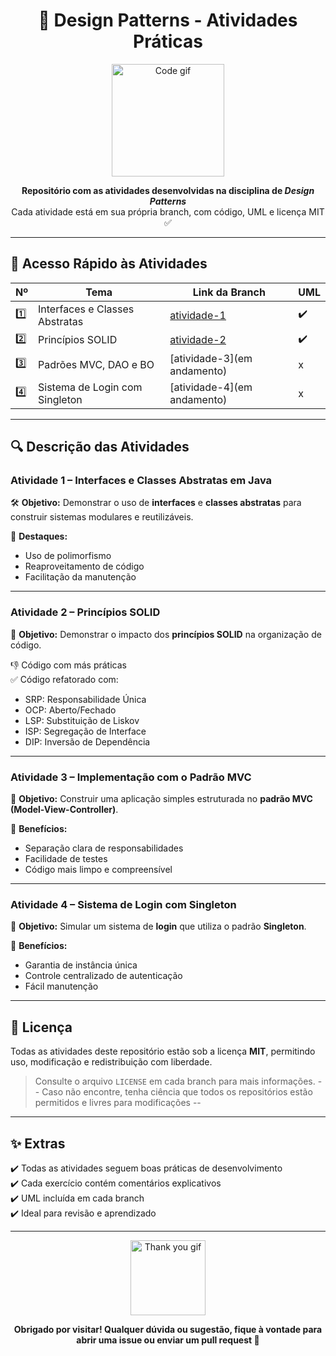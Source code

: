 <h1 align="center">🎯 Design Patterns - Atividades Práticas</h1>

<p align="center">
  <img src="https://media.giphy.com/media/iIqmM5tTjmpOB9mpbn/giphy.gif" width="180px" alt="Code gif" />
</p>

<p align="center">
  <b>Repositório com as atividades desenvolvidas na disciplina de <i>Design Patterns</i></b><br/>
  Cada atividade está em sua própria branch, com código, UML e licença MIT ✅
</p>

---

## 🚀 Acesso Rápido às Atividades

| Nº | Tema | Link da Branch | UML |
|----|------|----------------|-----|
| 1️⃣ | Interfaces e Classes Abstratas | [atividade-1](https://github.com/MyckaelAndrade/design-patterns/tree/MyckaelAndrade-atividade-1) | ✔️ |
| 2️⃣ | Princípios SOLID | [atividade-2](https://github.com/seu-usuario/seu-repositorio/tree/atividade-2) | ✔️ |
| 3️⃣ | Padrões MVC, DAO e BO | [atividade-3](em andamento) | x |
| 4️⃣ | Sistema de Login com Singleton | [atividade-4](em andamento) | x |

---

## 🔍 Descrição das Atividades

### Atividade 1 – Interfaces e Classes Abstratas em Java

🛠️ **Objetivo:** Demonstrar o uso de **interfaces** e **classes abstratas** para construir sistemas modulares e reutilizáveis.

📌 **Destaques:**
- Uso de polimorfismo
- Reaproveitamento de código
- Facilitação da manutenção


---

### Atividade 2 – Princípios SOLID

🧩 **Objetivo:** Demonstrar o impacto dos **princípios SOLID** na organização de código.

👎 Código com más práticas  
✅ Código refatorado com:
- SRP: Responsabilidade Única  
- OCP: Aberto/Fechado  
- LSP: Substituição de Liskov  
- ISP: Segregação de Interface  
- DIP: Inversão de Dependência


---

### Atividade 3 – Implementação com o Padrão MVC

🧱 **Objetivo:** Construir uma aplicação simples estruturada no **padrão MVC (Model-View-Controller)**.

📌 **Benefícios:**
- Separação clara de responsabilidades
- Facilidade de testes
- Código mais limpo e compreensível


---

### Atividade 4 – Sistema de Login com Singleton

🔐 **Objetivo:** Simular um sistema de **login** que utiliza o padrão **Singleton**.

📌 **Benefícios:**
- Garantia de instância única
- Controle centralizado de autenticação
- Fácil manutenção


---

## 🧾 Licença

Todas as atividades deste repositório estão sob a licença **MIT**, permitindo uso, modificação e redistribuição com liberdade.

> Consulte o arquivo `LICENSE` em cada branch para mais informações.
> -- Caso não encontre, tenha ciência que todos os repositórios estão permitidos e livres para modificações --

---

## ✨ Extras

✔️ Todas as atividades seguem boas práticas de desenvolvimento  
✔️ Cada exercício contém comentários explicativos  
✔️ UML incluída em cada branch  
✔️ Ideal para revisão e aprendizado

---

<p align="center">
  <img src="https://media.giphy.com/media/LmNwrBhejkK9EFP504/giphy.gif" width="120px" alt="Thank you gif"/>
</p>

<p align="center">
  <b>Obrigado por visitar! Qualquer dúvida ou sugestão, fique à vontade para abrir uma issue ou enviar um pull request 🙌</b>
</p>
